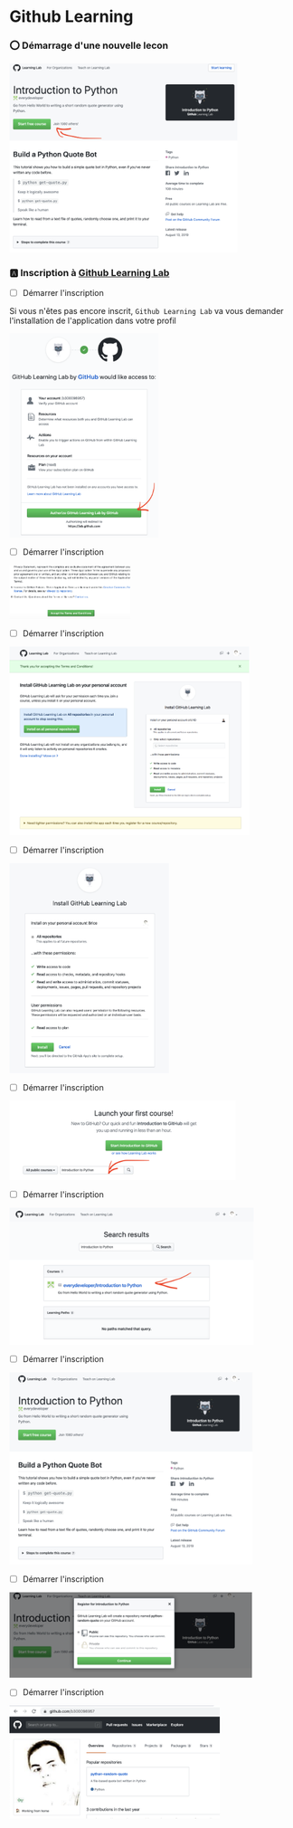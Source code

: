# Github Learning

### :o: Démarrage d'une nouvelle lecon 

<img src="images/github-learning/-.Start-Learning.png" width="403" height="334" ></img>

### :a: Inscription à [Github Learning Lab](https://lab.github.com/)

- [ ] Démarrer l'inscription

Si vous n'êtes pas encore inscrit, `Github Learning Lab` va vous demander l'installation de l'application dans votre profil

<img src="images/github-learning/0.Start-lab-github.png" width="264" height="361" ></img>

- [ ] Démarrer l'inscription

<img src="images/github-learning/1.Accept-Terms.png" width="214" height="95" ></img>

- [ ] Démarrer l'inscription

<img src="images/github-learning/2.Install-on-all-repositories.png" width="424" height="334" ></img>

- [ ] Démarrer l'inscription

<img src="images/github-learning/3.Install-Github-Learning.png" width="282" height="371" ></img>

- [ ] Démarrer l'inscription

<img src="images/github-learning/4.Launch-your-first-course.png" width="400" height="140" ></img>
- [ ] Démarrer l'inscription

<img src="images/github-learning/5.Introduction-Python.png" width="432" height="242" ></img>

- [ ] Démarrer l'inscription

<img src="images/github-learning/6.Start-Free-Course.png" width="430" height="340" ></img>

- [ ] Démarrer l'inscription

<img src="images/github-learning/7.Register-Free-Course.png" width="429" height="151" ></img>

- [ ] Démarrer l'inscription

<img src="images/github-learning/8.Start-Coding.png" width="372" height="200" ></img>
